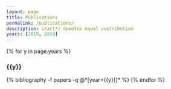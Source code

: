 ```yaml
---
layout: page
title: Publications
permalink: /publications/
description: star(*) denotes equal contribution
years: [2019, 2018]
---
```


{% for y in page.years %}
  <h3 class="year">{{y}}</h3>
  {% bibliography -f papers -q @*[year={{y}}]* %}
{% endfor %}
